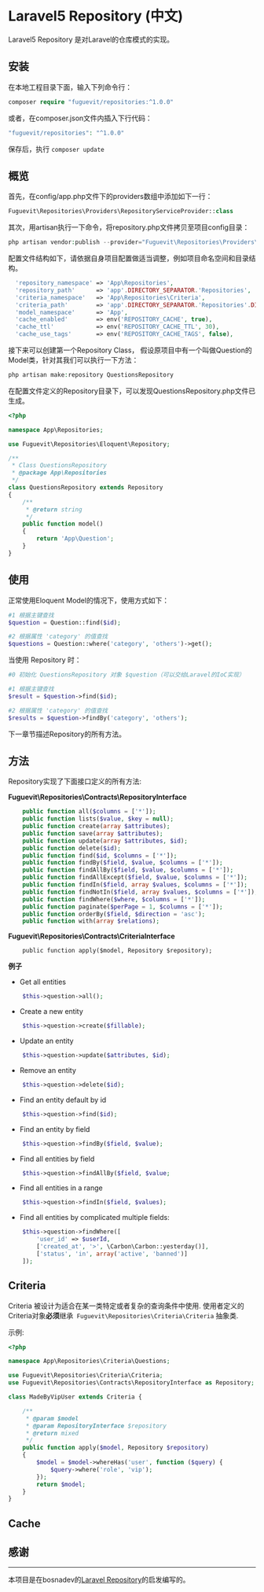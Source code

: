 # Laravel5 Repository (中文)

Laravel5 Repository 是对Laravel的仓库模式的实现。

## 安装

在本地工程目录下面，输入下列命令行：

```php
composer require "fuguevit/repositories:^1.0.0"
```

或者，在composer.json文件内插入下行代码：

```php
"fuguevit/repositories": "^1.0.0"
```

保存后，执行 `composer update`

## 概览

首先，在config/app.php文件下的providers数组中添加如下一行：

```php
Fuguevit\Repositories\Providers\RepositoryServiceProvider::class
```

其次，用artisan执行一下命令，将repository.php文件拷贝至项目config目录：

```php
php artisan vendor:publish --provider="Fuguevit\Repositories\Providers\RepositoryServiceProvider" --tag=config
```

配置文件结构如下，请依据自身项目配置做适当调整，例如项目命名空间和目录结构。

```php
  'repository_namespace' => 'App\Repositories',
  'repository_path' 	 => 'app'.DIRECTORY_SEPARATOR.'Repositories',
  'criteria_namespace'   => 'App\Repositories\Criteria',
  'criteria_path'        => 'app'.DIRECTORY_SEPARATOR.'Repositories'.DIRECTORY_SEPARATOR.'Criteria',
  'model_namespace' 	 => 'App',
  'cache_enabled'   	 => env('REPOSITORY_CACHE', true),
  'cache_ttl'       	 => env('REPOSITORY_CACHE_TTL', 30),
  'cache_use_tags'       => env('REPOSITORY_CACHE_TAGS', false),
```

接下来可以创建第一个Repository Class， 假设原项目中有一个叫做Question的Model类，针对其我们可以执行一下方法：

```php
php artisan make:repository QuestionsRepository
```

在配置文件定义的Repository目录下，可以发现QuestionsRepository.php文件已生成。

```php
<?php

namespace App\Repositories;

use Fuguevit\Repositories\Eloquent\Repository;

/**
 * Class QuestionsRepository
 * @package App\Repositories
 */
class QuestionsRepository extends Repository
{
    /**
     * @return string
     */
    public function model()
    {
        return 'App\Question';
    }
}
```

## 使用

正常使用Eloquent Model的情况下，使用方式如下：

```php
#1 根据主键查找
$question = Question::find($id);

#2 根据属性 'category' 的值查找
$questions = Question::where('category', 'others')->get();
```

当使用 Repository 时：

```php
#0 初始化 QuestionsRepository 对象 $question（可以交给Laravel的IoC实现）

#1 根据主键查找
$result = $question->find($id);

#2 根据属性 'category' 的值查找
$results = $question->findBy('category', 'others');
```

下一章节描述Repository的所有方法。

## 方法

Repository实现了下面接口定义的所有方法:

**Fuguevit\Repositories\Contracts\RepositoryInterface**

```php
    public function all($columns = ['*']);
    public function lists($value, $key = null);
    public function create(array $attributes);
    public function save(array $attributes);
    public function update(array $attributes, $id);
    public function delete($id);
    public function find($id, $columns = ['*']);
    public function findBy($field, $value, $columns = ['*']);
    public function findAllBy($field, $value, $columns = ['*']);
    public function findAllExcept($field, $value, $columns = ['*']);
    public function findIn($field, array $values, $columns = ['*']);
    public function findNotIn($field, array $values, $columns = ['*']);
    public function findWhere($where, $columns = ['*']);
    public function paginate($perPage = 1, $columns = ['*']);
    public function orderBy($field, $direction = 'asc');
    public function with(array $relations);
```

**Fuguevit\Repositories\Contracts\CriteriaInterface**

```
    public function apply($model, Repository $repository);
```

**例子**

- Get all entities

```php
    $this->question->all();
```

- Create a new entity

```php
    $this->question->create($fillable);
```

- Update an entity

```php
    $this->question->update($attributes, $id);
```

- Remove an entity

```php
    $this->question->delete($id);
```

- Find an entity default by id

```php
    $this->question->find($id);
```

- Find an entity by field

```php
    $this->question->findBy($field, $value);
```

- Find all entities by field

```php
    $this->question->findAllBy($field, $value;
```

- Find all entities in a range

```php
    $this->question->findIn($field, $values);
```

- Find all entities by complicated multiple fields:

```php
    $this->question->findWhere([
        'user_id' => $userId,
        ['created_at', '>', \Carbon\Carbon::yesterday()],
        ['status', 'in', array('active', 'banned')]
    ]);
```

## Criteria

Criteria 被设计为适合在某一类特定或者复杂的查询条件中使用. 使用者定义的Criteria对象**必须**继承` Fuguevit\Repositories\Criteria\Criteria` 抽象类.

示例:

```php
<?php 

namespace App\Repositories\Criteria\Questions;

use Fuguevit\Repositories\Criteria\Criteria;
use Fuguevit\Repositories\Contracts\RepositoryInterface as Repository;

class MadeByVipUser extends Criteria {

    /**
     * @param $model
     * @param RepositoryInterface $repository
     * @return mixed
     */
    public function apply($model, Repository $repository)
    {
        $model = $model->whereHas('user', function ($query) {
            $query->where('role', 'vip');
        });
        return $model;
    }
}
```

## Cache

## 感谢
----
本项目是在bosnadev的[Laravel Repository](https://github.com/bosnadev/repository)的启发编写的。
